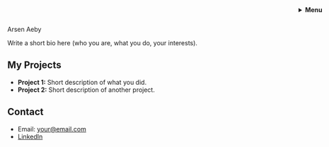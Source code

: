 Arsen Aeby

Write a short bio here (who you are, what you do, your interests).

## My Projects
- **Project 1:** Short description of what you did.
- **Project 2:** Short description of another project.

## Contact
- Email: your@email.com
- [LinkedIn](https://www.linkedin.com)

<div style="position: fixed; top: 20px; right: 20px; z-index: 1000;">
  <details>
    <summary style="cursor: pointer; font-weight: bold;">Menu</summary>
    <ul style="list-style: none; padding: 0; margin: 0;">
      <li><a href="#my-projects">Mes Projets</a></li>
      <li><a href="#contact">Contact</a></li>
      <li><a href="https://www.linkedin.com">LinkedIn</a></li>
    </ul>
  </details>
</div>
